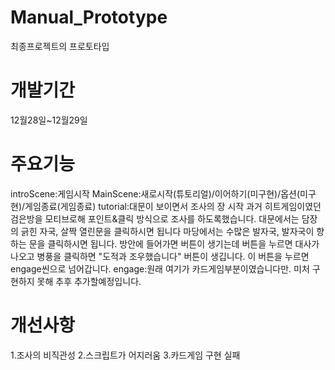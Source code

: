 # Manual_Prototype
 최종프로젝트의 프로토타입
# 개발기간
 12월28일~12월29일
# 주요기능
 introScene:게임시작
 MainScene:새로시작(튜토리얼)/이어하기(미구현)/옵션(미구현)/게임종료(게임종료)
 tutorial:대문이 보이면서 조사의 장 시작 과거 히트게임이였던 검은방을 모티브로해 포인트&클릭 방식으로 조사를 하도록했습니다. 
대문에서는 담장의 긁힌 자국, 살짝 열린문을 클릭하시면 됩니다 
마당에서는 수많은 발자국, 발자국이 향하는 문을 클릭하시면 됩니다. 
방안에 들어가면 버튼이 생기는데 버튼을 누르면 대사가 나오고 병풍을 클릭하면 "도적과 조우했습니다" 버튼이 생깁니다. 이 버튼을 누르면 engage씬으로 넘어갑니다.
 engage:원래 여기가 카드게임부분이였습니다만. 미처 구현하지 못해 추후 추가할예정입니다.
 # 개선사항
 1.조사의 비직관성
 2.스크립트가 어지러움
 3.카드게임 구현 실패
